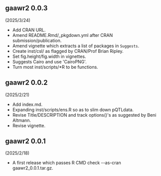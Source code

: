 ## gaawr2 0.0.3

(2025/3/24)

* Add CRAN URL.
* Amend README.Rmd/_pkgdown.yml after CRAN submission/publication.
* Amend vignette which extracts a list of packages in `Suggests`.
* Create inst/csl/ as flagged by CRAN/Prof Brian Ripley.
* Set fig.height/fig.width in vignettes.
* Suggests Cairo and use 'CairoPNG'.
* Turn most inst/scripts/*R to be functions.

## gaawr2 0.0.2

(2025/2/21)

* Add index.md.
* Expanding inst/scripts/ens.R so as to slim down pQTLdata.
* Revise Title/DESCRIPTION and track options()'s as suggested by Beni Altmann.
* Revise vignette.

## gaawr2 0.0.1

(2025/2/18)

* A first release which passes R CMD check --as-cran gaawr2_0.0.1.tar.gz.
